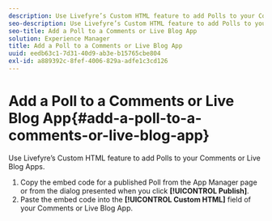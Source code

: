 ```yaml
---
description: Use Livefyre’s Custom HTML feature to add Polls to your Comments or Live Blog Apps.
seo-description: Use Livefyre’s Custom HTML feature to add Polls to your Comments or Live Blog Apps.
seo-title: Add a Poll to a Comments or Live Blog App
solution: Experience Manager
title: Add a Poll to a Comments or Live Blog App
uuid: eedb63c1-7d31-40d9-ab3e-b15765cbe804
exl-id: a889392c-8fef-4006-829a-adfe1c3cd126
---
```

# Add a Poll to a Comments or Live Blog App{#add-a-poll-to-a-comments-or-live-blog-app}

Use Livefyre’s Custom HTML feature to add Polls to your Comments or Live Blog Apps.

1. Copy the embed code for a published Poll from the App Manager page or from the dialog presented when you click **[!UICONTROL Publish]**.
1. Paste the embed code into the **[!UICONTROL Custom HTML]** field of your Comments or Live Blog App.
